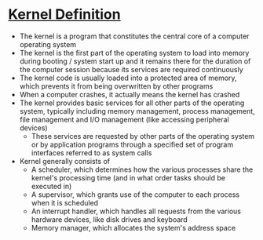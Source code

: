 # [Kernel Definition](http://www.linfo.org/kernel.html)

* The kernel is a program that constitutes the central core of a computer operating system
* The kernel is the first part of the operating system to load into memory during booting / system start up and it remains there for the duration of the computer session because its services are required continuously
* The kernel code is usually loaded into a protected area of memory, which prevents it from being overwritten by other programs
* When a computer crashes, it actually means the kernel has crashed
* The kernel provides basic services for all other parts of the operating system, typically including memory management, process management, file management and I/O management (like accessing peripheral devices)
  * These services are requested by other parts of the operating system or by application programs through a specified set of program interfaces referred to as system calls
* Kernel generally consists of
  * A scheduler, which determines how the various processes share the kernel's processing time (and in what order tasks should be executed in)
  * A supervisor, which grants use of the computer to each process when it is scheduled
  * An interrupt handler, which handles all requests from the various hardware devices, like disk drives and keyboard
  * Memory manager, which allocates the system's address space
